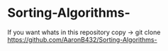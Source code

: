 # Sorting-Algorithms-
If you want whats in this repository copy -> git clone https://github.com/AaronB432/Sorting-Algorithms-
